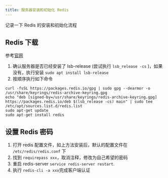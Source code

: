 ```yaml
---
title: 服务器安装和初始化 Redis
---
```


记录一下 Redis 的安装和初始化流程 <!-- more -->

## Redis 下载
参考[官网](https://redis.io/docs/getting-started/installation/install-redis-on-linux/)
1. 确认服务器是否已经安装了 lsb-release (尝试执行 `lsb_release -cs` )，如果没有，执行安装 `sudo apt install lsb-release`
2. 按顺序执行如下命令

```
curl -fsSL https://packages.redis.io/gpg | sudo gpg --dearmor -o /usr/share/keyrings/redis-archive-keyring.gpg
echo "deb [signed-by=/usr/share/keyrings/redis-archive-keyring.gpg] https://packages.redis.io/deb $(lsb_release -cs) main" | sudo tee /etc/apt/sources.list.d/redis.list
sudo apt-get update
sudo apt-get install redis
``` 

## 设置 Redis 密码
1. 打开 redis 配置文件，如上方法安装后，默认的配置文件在 `/etc/redis/redis.conf` 下
2. 找到 `requirepass xxx`，取消注释，修改为自己希望的密码
3. 重启 redis-server `service redis-server restart`.
4. 执行 `redis-cli -a xxx`完成客户端认证
